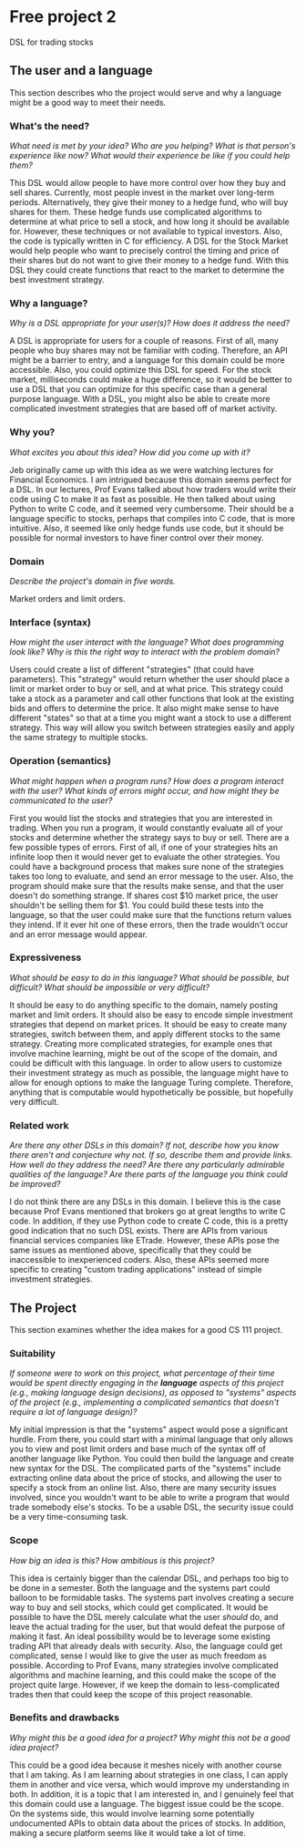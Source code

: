 # Free project 2
DSL for trading stocks

## The user and a language
This section describes who the project would serve and why a language might be a
good way to meet their needs.


### What's the need?
_What need is met by your idea? Who are you helping? What is that person's
experience like now? What would their experience be like if you could help 
them?_

This DSL would allow people to have more control over how they buy and sell
shares.  Currently, most people invest in the market over long-term periods.
Alternatively, they give their money to a hedge fund, who will buy shares for
them.  These hedge funds use complicated algorithms to determine at what price to
sell a stock, and how long it should be available for.  However, these techniques
or not available to typical investors.  Also, the code is typically written in C
for efficiency.  A DSL for the Stock Market would help people who want to
precisely control the timing and price of their shares but do not want to give
their money to a hedge fund.  With this DSL they could create functions that react
to the market to determine the best investment strategy.

### Why a language?
_Why is a DSL appropriate for your user(s)? How does it address the need?_

A DSL is appropriate for users for a couple of reasons.  First of all, many people
who buy shares may not be familiar with coding.  Therefore, an API might be
a barrier to entry, and a language for this domain could be more accessible. 
Also, you could optimize this DSL for speed.  For the stock market, milliseconds
could make a huge difference, so it would be better to use a DSL that you can
optimize for this specific case than a general purpose language.  With a DSL, you
might also be able to create more complicated investment strategies that are based
off of market activity.

### Why you?
_What excites you about this idea? How did you come up with it?_

Jeb originally came up with this idea as we were watching lectures for Financial
Economics.  I am intrigued because this domain seems perfect for a DSL.  In our
lectures, Prof Evans talked about how traders would write their code using C to
make it as fast as possible.  He then talked about using Python to write C code,
and it seemed very cumbersome.  Their should be a language specific to stocks,
perhaps that compiles into C code, that is more intuitive.  Also, it seemed like
only hedge funds use code, but it should be possible for normal investors to have
finer control over their money.

### Domain
_Describe the project's domain in five words._

Market orders and limit orders.

### Interface (syntax)
_How might the user interact with the language? What does programming look 
like? Why is this the right way to interact with the problem domain?_ 

Users could create a list of different "strategies" (that could have parameters).
This "strategy" would return whether the user should place a limit or market order
to buy or sell, and at what price.  This strategy could take a stock as a
parameter and call other functions that look at the existing bids and offers to
determine the price.  It also might make sense to have different "states" so that
at a time you might want a stock to use a different strategy.  This way will allow
you switch between strategies easily and apply the same strategy to multiple
stocks.

### Operation (semantics)
_What might happen when a program runs? How does a program interact with the
user? What kinds of errors might occur, and how might they be communicated to
the user?_

First you would list the stocks and strategies that you are interested in trading.
When you run a program, it would constantly evaluate all of your stocks and
determine whether the strategy says to buy or sell.  There are a few possible
types of errors.  First of all, if one of your strategies hits an infinite loop
then it would never get to evaluate the other strategies.  You could have a
background process that makes sure none of the strategies takes too long to
evaluate, and send an error message to the user.  Also, the program should make
sure that the results make sense, and that the user doesn't do something
strange. If shares cost $10 market price, the user shouldn't be selling them for
$1.  You could build these tests into the language, so that the user could make
sure that the functions return values they intend.  If it ever hit one of these
errors, then the trade wouldn't occur and an error message would appear.

### Expressiveness
_What should be easy to do in this language? What should be possible, but
difficult? What should be impossible or very difficult?_

It should be easy to do anything specific to the domain, namely posting market
and limit orders.  It should also be easy to encode simple investment strategies
that depend on market prices.  It should be easy to create many strategies,
switch between them, and apply different stocks to the same strategy.  Creating
more complicated strategies, for example ones that involve machine learning, might
be out of the scope of the domain, and could be difficult with this language.  In
order to allow users to customize their investment strategy as much as possible,
the language might have to allow for enough options to make the language Turing
complete.  Therefore, anything that is computable would hypothetically be
possible, but hopefully very difficult.

### Related work
_Are there any other DSLs in this domain? If not, describe how you know there
aren't and conjecture why not. If so, describe them and provide links. How well 
do they address the need? Are there any particularly admirable qualities of the
language? Are there parts of the language you think could be improved?_

I do not think there are any DSLs in this domain.  I believe this is the case
because Prof Evans mentioned that brokers go at great lengths to write C code.  In
addition, if they use Python code to create C code, this is a pretty good
indication that no such DSL exists.  There are APIs from various
financial services companies like ETrade. However, these APIs pose the same issues
as mentioned above, specifically that they could be inaccessible to inexperienced
coders.  Also, these APIs seemed more specific to creating "custom trading
applications" instead of simple investment strategies.

## The Project
This section examines whether the idea makes for a good CS 111 project.


### Suitability
_If someone were to work on this project, what percentage of their time would be
spent directly engaging in the **language** aspects of this project (e.g.,
making language design decisions), as opposed to "systems" aspects of the
project (e.g., implementing a complicated semantics that doesn't require a lot
of language design)?_

My initial impression is that the "systems" aspect would pose a significant
hurdle.  From there, you could start with a minimal language that only allows you
to view and post limit orders and base much of the syntax off of another language
like Python.  You could then build the language and create new syntax for the DSL.
The complicated parts of the "systems" include extracting online data about the
price of stocks, and allowing the user to specify a stock from an online list. 
Also, there are many security issues involved, since you wouldn't want to be able
to write a program that would trade somebody else's stocks.  To be a usable DSL,
the security issue could be a very time-consuming task.

### Scope
_How big an idea is this? How ambitious is this project?_

This idea is certainly bigger than the calendar DSL, and perhaps too big to be
done in a semester.  Both the language and the systems part could balloon to be
formidable tasks.  The systems part involves creating a secure way to buy and sell
stocks, which could get complicated.  It would be possible to have the DSL merely
calculate what the user _should_ do, and leave the actual trading for the user,
but that would defeat the purpose of making it fast.  An ideal possibility would
be to leverage some existing trading API that already deals with security.  Also,
the language could get complicated, sense I would like to give the user as much
freedom as possible.  According to Prof Evans, many strategies involve complicated
algorithms and machine learning, and this could make the scope of the project
quite large.  However, if we keep the domain to less-complicated trades then that
could keep the scope of this project reasonable.

### Benefits and drawbacks
_Why might this be a good idea for a project? Why might this not be a good idea 
project?_

This could be a good idea because it meshes nicely with another course that I am
taking.  As I am learning about strategies in one class, I can apply them in
another and vice versa, which would improve my understanding in both.  In
addition, it is a topic that I am interested in, and I genuinely feel that this
domain could use a language.  The biggest issue could be the scope.  On the
systems side, this would involve learning some potentially undocumented APIs to
obtain data about the prices of stocks.  In addition, making a secure platform
seems like it would take a lot of time.
